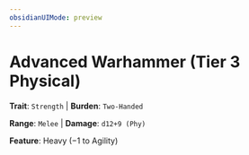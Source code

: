 ```yaml
---
obsidianUIMode: preview
---
```

# Advanced Warhammer (Tier 3 Physical)

**Trait**: `Strength` | **Burden**: `Two-Handed`

**Range**: `Melee` | **Damage**: `d12+9 (Phy)`

**Feature**: Heavy (−1 to Agility)